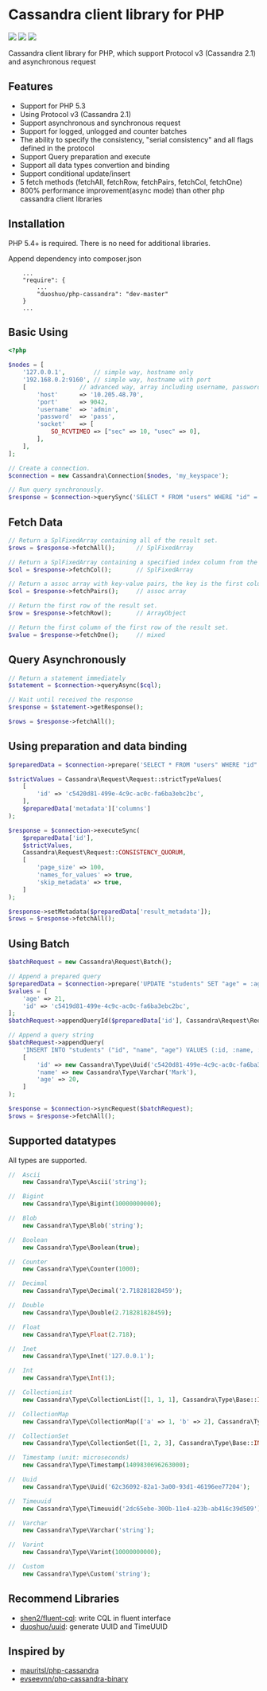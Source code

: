 Cassandra client library for PHP 
================================

<a href="https://codeclimate.com/github/duoshuo/php-cassandra/"><img src="https://codeclimate.com/github/duoshuo/php-cassandra.png" /></a>
<a href="https://scrutinizer-ci.com/g/duoshuo/php-cassandra/"><img src="https://scrutinizer-ci.com/g/duoshuo/php-cassandra/badges/quality-score.png?b=master" /></a>
<a href="https://scrutinizer-ci.com/g/duoshuo/php-cassandra/"><img src="https://scrutinizer-ci.com/g/duoshuo/php-cassandra/badges/build.png?b=master" /></a>

Cassandra client library for PHP, which support Protocol v3 (Cassandra 2.1) and asynchronous request 

## Features
* Support for PHP 5.3
* Using Protocol v3 (Cassandra 2.1)
* Support asynchronous and synchronous request
* Support for logged, unlogged and counter batches
* The ability to specify the consistency, "serial consistency" and all flags defined in the protocol
* Support Query preparation and execute
* Support all data types convertion and binding
* Support conditional update/insert
* 5 fetch methods (fetchAll, fetchRow, fetchPairs, fetchCol, fetchOne)
* 800% performance improvement(async mode) than other php cassandra client libraries

## Installation

PHP 5.4+ is required. There is no need for additional libraries.

Append dependency into composer.json

```
	...
	"require": {
		...
		"duoshuo/php-cassandra": "dev-master"
	}
	...
```

## Basic Using

```php
<?php

$nodes = [
	'127.0.0.1',		// simple way, hostname only
	'192.168.0.2:9160',	// simple way, hostname with port 
	[				// advanced way, array including username, password and socket options
		'host'		=> '10.205.48.70',
		'port'		=> 9042,
		'username'	=> 'admin',
		'password'	=> 'pass',
		'socket'	=> [
			SO_RCVTIMEO => ["sec" => 10, "usec" => 0],
		],
	],
];

// Create a connection.
$connection = new Cassandra\Connection($nodes, 'my_keyspace');

// Run query synchronously.
$response = $connection->querySync('SELECT * FROM "users" WHERE "id" = ?', [new Cassandra\Type\Uuid('c5420d81-499e-4c9c-ac0c-fa6ba3ebc2bc')]);
```

## Fetch Data

```php
// Return a SplFixedArray containing all of the result set.
$rows = $response->fetchAll();		// SplFixedArray

// Return a SplFixedArray containing a specified index column from the result set.
$col = $response->fetchCol();		// SplFixedArray

// Return a assoc array with key-value pairs, the key is the first column, the value is the second column. 
$col = $response->fetchPairs();		// assoc array

// Return the first row of the result set.
$row = $response->fetchRow();		// ArrayObject

// Return the first column of the first row of the result set.
$value = $response->fetchOne();		// mixed
```

## Query Asynchronously

```php
// Return a statement immediately
$statement = $connection->queryAsync($cql);

// Wait until received the response
$response = $statement->getResponse();

$rows = $response->fetchAll();
```

## Using preparation and data binding

```php
$preparedData = $connection->prepare('SELECT * FROM "users" WHERE "id" = :id');

$strictValues = Cassandra\Request\Request::strictTypeValues(
	[
		'id' => 'c5420d81-499e-4c9c-ac0c-fa6ba3ebc2bc',
	],
	$preparedData['metadata']['columns']
);

$response = $connection->executeSync(
	$preparedData['id'],
	$strictValues,
	Cassandra\Request\Request::CONSISTENCY_QUORUM,
	[
		'page_size' => 100,
		'names_for_values' => true,
		'skip_metadata' => true,
	]
);

$response->setMetadata($preparedData['result_metadata']);
$rows = $response->fetchAll();
```

## Using Batch

```php
$batchRequest = new Cassandra\Request\Batch();

// Append a prepared query
$preparedData = $connection->prepare('UPDATE "students" SET "age" = :age WHERE "id" = :id');
$values = [
	'age' => 21,
	'id' => 'c5419d81-499e-4c9c-ac0c-fa6ba3ebc2bc',
];
$batchRequest->appendQueryId($preparedData['id'], Cassandra\Request\Request::strictTypeValues($values, $preparedData['metadata']['columns']));

// Append a query string
$batchRequest->appendQuery(
	'INSERT INTO "students" ("id", "name", "age") VALUES (:id, :name, :age)',
	[
		'id' => new Cassandra\Type\Uuid('c5420d81-499e-4c9c-ac0c-fa6ba3ebc2bc'),
		'name' => new Cassandra\Type\Varchar('Mark'),
		'age' => 20,
	]
);

$response = $connection->syncRequest($batchRequest);
$rows = $response->fetchAll();
```

## Supported datatypes

All types are supported.

```php
//  Ascii
    new Cassandra\Type\Ascii('string');

//  Bigint
    new Cassandra\Type\Bigint(10000000000);

//  Blob
    new Cassandra\Type\Blob('string');

//  Boolean
    new Cassandra\Type\Boolean(true);

//  Counter
    new Cassandra\Type\Counter(1000);

//  Decimal
    new Cassandra\Type\Decimal('2.718281828459');

//  Double
    new Cassandra\Type\Double(2.718281828459);

//  Float
    new Cassandra\Type\Float(2.718);

//  Inet
    new Cassandra\Type\Inet('127.0.0.1');

//  Int
    new Cassandra\Type\Int(1);

//  CollectionList
    new Cassandra\Type\CollectionList([1, 1, 1], Cassandra\Type\Base::INT);

//  CollectionMap
    new Cassandra\Type\CollectionMap(['a' => 1, 'b' => 2], Cassandra\Type\Base::ASCII, Cassandra\Type\Base::INT);

//  CollectionSet
    new Cassandra\Type\CollectionSet([1, 2, 3], Cassandra\Type\Base::INT);

//  Timestamp (unit: microseconds)
    new Cassandra\Type\Timestamp(1409830696263000);

//  Uuid
    new Cassandra\Type\Uuid('62c36092-82a1-3a00-93d1-46196ee77204');

//  Timeuuid
    new Cassandra\Type\Timeuuid('2dc65ebe-300b-11e4-a23b-ab416c39d509');

//  Varchar
    new Cassandra\Type\Varchar('string');

//  Varint
    new Cassandra\Type\Varint(10000000000);

//  Custom
    new Cassandra\Type\Custom('string');
```

## Recommend Libraries
* [shen2/fluent-cql](https://github.com/shen2/FluentCQL): write CQL in fluent interface
* [duoshuo/uuid](https://github.com/duoshuo/uuid): generate UUID and TimeUUID

## Inspired by
* [mauritsl/php-cassandra](https://github.com/mauritsl/php-cassandra)
* [evseevnn/php-cassandra-binary](https://github.com/evseevnn/php-cassandra-binary)
